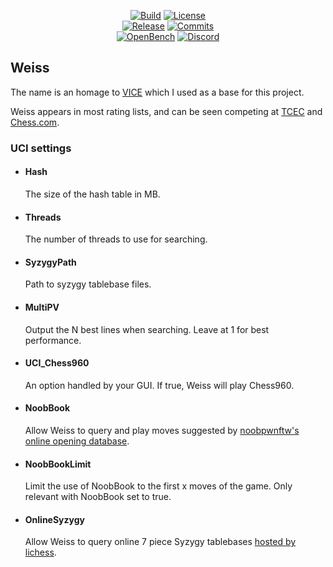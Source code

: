 <div align="center">

  [![Build][build-badge]][build-link]
  [![License][license-badge]][license-link]
  <br>
  [![Release][release-badge]][release-link]
  [![Commits][commits-badge]][commits-link]
  <br>
  [![OpenBench][openbench-badge]][openbench-link]
  [![Discord][discord-badge]][discord-link]
</div>

## Weiss
The name is an homage to [VICE](https://www.youtube.com/watch?v=bGAfaepBco4&list=PLZ1QII7yudbc-Ky058TEaOstZHVbT-2hg) which I used as a base for this project.

Weiss appears in most rating lists, and can be seen competing at [TCEC](https://tcec-chess.com) and [Chess.com](https://www.chess.com/computer-chess-championship).

### UCI settings

* #### Hash
  The size of the hash table in MB.

* #### Threads
  The number of threads to use for searching.

* #### SyzygyPath
  Path to syzygy tablebase files.

* #### MultiPV
  Output the N best lines when searching. Leave at 1 for best performance.

* #### UCI_Chess960
  An option handled by your GUI. If true, Weiss will play Chess960.

* #### NoobBook
  Allow Weiss to query and play moves suggested by [noobpwnftw's online opening database](https://www.chessdb.cn/queryc_en/).

* #### NoobBookLimit
  Limit the use of NoobBook to the first x moves of the game. Only relevant with NoobBook set to true.

* #### OnlineSyzygy
  Allow Weiss to query online 7 piece Syzygy tablebases [hosted by lichess](https://tablebase.lichess.ovh).


[build-link]:      https://github.com/TerjeKir/Weiss/actions/workflows/make.yml
[commits-link]:    https://github.com/TerjeKir/Weiss/commits/master
[discord-link]:    https://discord.gg/WJJcCPTyBJ
[license-link]:    https://github.com/TerjeKir/weiss/blob/master/COPYING.txt
[openbench-link]:  http://chess.grantnet.us/index/
[release-link]:    https://github.com/TerjeKir/Weiss/releases/latest

[build-badge]:     https://img.shields.io/github/actions/workflow/status/TerjeKir/Weiss/make.yml?branch=master&style=for-the-badge&label=Weiss&logo=github
[commits-badge]:   https://img.shields.io/github/commits-since/TerjeKir/Weiss/latest?style=for-the-badge
[discord-badge]:   https://img.shields.io/discord/759496923324874762?style=for-the-badge&label=discord&logo=Discord
[license-badge]:   https://img.shields.io/github/license/TerjeKir/Weiss?style=for-the-badge&label=license&color=success
[openbench-badge]: https://img.shields.io/website?style=for-the-badge&label=OpenBench&down_color=red&down_message=Offline&up_color=success&up_message=Online&url=http%3A%2F%2Fchess.grantnet.us%2Findex
[release-badge]:   https://img.shields.io/github/v/release/TerjeKir/Weiss?style=for-the-badge&label=official%20release
